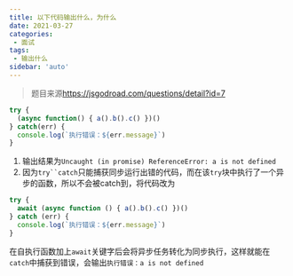 ```yaml
---
title: 以下代码输出什么，为什么
date: 2021-03-27
categories: 
 - 面试
tags:
 - 输出什么
sidebar: 'auto'
---
```


> 题目来源<https://jsgodroad.com/questions/detail?id=7>

``` js
try {
  (async function() { a().b().c() })()
} catch(err) {
  console.log(`执行错误：${err.message}`)
}
```

1. 输出结果为`Uncaught (in promise) ReferenceError: a is not defined`
2. 因为`try``catch`只能捕获同步运行出错的代码，而在该`try`块中执行了一个异步的函数，所以不会被catch到，将代码改为
``` js
try {
  await (async function () { a().b().c() })()
} catch (err) {
  console.log(`执行错误：${err.message}`)
}
```
在自执行函数加上`await`关键字后会将异步任务转化为同步执行，这样就能在`catch`中捕获到错误，会输出`执行错误：a is not defined`
